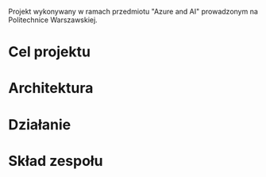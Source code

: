 Projekt wykonywany w ramach przedmiotu "Azure and AI" prowadzonym na Politechnice Warszawskiej.

Cel projektu 
====

Architektura
====

Działanie
====

Skład zespołu
====


